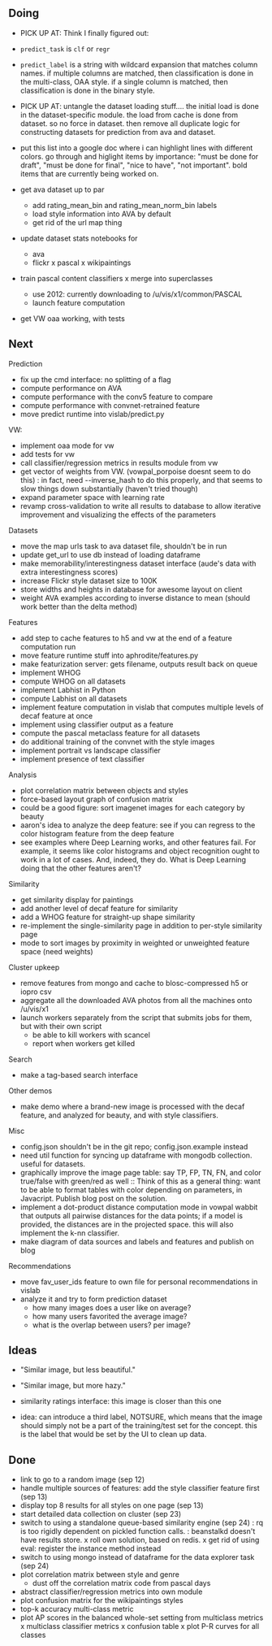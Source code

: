 ## Doing

- PICK UP AT:
Think I finally figured out:
- `predict_task` is `clf` or `regr`
- `predict_label` is a string with wildcard expansion that matches column names.
    if multiple columns are matched, then classification is done in the multi-class, OAA style.
    if a single column is matched, then classification is done in the binary style.

- PICK UP AT: untangle the dataset loading stuff.... the initial load is done in the dataset-specific module. the load from cache is done from dataset. so no force in dataset. then remove all duplicate logic for constructing datasets for prediction from ava and dataset.

- put this list into a google doc where i can highlight lines with different colors. go through and higlight items by importance: "must be done for draft", "must be done for final", "nice to have", "not important". bold items that are currently being worked on.

- get ava dataset up to par
    - add rating_mean_bin and rating_mean_norm_bin labels
    - load style information into AVA by default
    - get rid of the url map thing

- update dataset stats notebooks for
    - ava
    - flickr
    x pascal
    x wikipaintings

- train pascal content classifiers
    x merge into superclasses
    - use 2012: currently downloading to /u/vis/x1/common/PASCAL
    - launch feature computation

- get VW oaa working, with tests

## Next

Prediction
- fix up the cmd interface: no splitting of a flag
- compute performance on AVA
- compute performance with the conv5 feature to compare
- compute performance with convnet-retrained feature
- move predict runtime into vislab/predict.py

VW:
- implement oaa mode for vw
- add tests for vw
- call classifier/regression metrics in results module from vw
- get vector of weights from VW. (vowpal_porpoise doesnt seem to do this)
    : in fact, need --inverse_hash to do this properly, and that seems to slow things down substantially (haven't tried though)
- expand parameter space with learning rate
- revamp cross-validation to write all results to database to allow iterative improvement and visualizing the effects of the parameters

Datasets
- move the map urls task to ava dataset file, shouldn't be in run
- update get_url to use db instead of loading dataframe
- make memorability/interestingness dataset interface (aude's data with extra interestingness scores)
- increase Flickr style dataset size to 100K
- store widths and heights in database for awesome layout on client
- weight AVA examples according to inverse distance to mean (should work better than the delta method)

Features
- add step to cache features to h5 and vw at the end of a feature computation run
- move feature runtime stuff into aphrodite/features.py
- make featurization server: gets filename, outputs result back on queue
- implement WHOG
- compute WHOG on all datasets
- implement Labhist in Python
- compute Labhist on all datasets
- implement feature computation in vislab that computes multiple levels of decaf feature at once
- implement using classifier output as a feature
- compute the pascal metaclass feature for all datasets
- do additional training of the convnet with the style images
- implement portrait vs landscape classifier
- implement presence of text classifier

Analysis
- plot correlation matrix between objects and styles
- force-based layout graph of confusion matrix
- could be a good figure: sort imagenet images for each category by beauty
- aaron's idea to analyze the deep feature: see if you can regress to the color histogram feature from the deep feature
-  see examples where Deep Learning works, and other features fail. For example, it seems like color histograms and object recognition ought to work in a lot of cases. And, indeed, they do. What is Deep Learning doing that the other features aren't?

Similarity
- get similarity display for paintings
- add another level of decaf feature for similarity
- add a WHOG feature for straight-up shape similarity
- re-implement the single-similarity page in addition to per-style similarity page
- mode to sort images by proximity in weighted or unweighted feature space (need weights)

Cluster upkeep
- remove features from mongo and cache to blosc-compressed h5 or iopro csv
- aggregate all the downloaded AVA photos from all the machines onto /u/vis/x1
- launch workers separately from the script that submits jobs for them, but with their own script
    - be able to kill workers with scancel
    - report when workers get killed

Search
- make a tag-based search interface

Other demos
- make demo where a brand-new image is processed with the decaf feature, and analyzed for beauty, and with style classifiers.

Misc
- config.json shouldn't be in the git repo; config.json.example instead
- need util function for syncing up dataframe with mongodb collection. useful for datasets.
- graphically improve the image page table: say TP, FP, TN, FN, and color true/false with green/red as well
    :: Think of this as a general thing: want to be able to format tables with color depending on parameters, in Javacript. Publish blog post on the solution.
- implement a dot-product distance computation mode in vowpal wabbit that outputs all pairwise distances for the data points; if a model is provided, the distances are in the projected space. this will also implement the k-nn classifier.
- make diagram of data sources and labels and features and publish on blog

Recommendations
- move fav_user_ids feature to own file for personal recommendations in vislab
- analyze it and try to form prediction dataset
    - how many images does a user like on average?
    - how many users favorited the average image?
    - what is the overlap between users? per image?

## Ideas

- "Similar image, but less beautiful."
- "Similar image, but more hazy."

- similarity ratings interface: this image is closer than this one

- idea: can introduce a third label, NOTSURE, which means that the image should simply not be a part of the training/test set for the concept. this is the label that would be set by the UI to clean up data.

## Done

- link to go to a random image (sep 12)
- handle multiple sources of features: add the style classifier feature first (sep 13)
- display top 8 results for all styles on one page (sep 13)
- start detailed data collection on cluster (sep 23)
- switch to using a standalone queue-based similarity engine (sep 24)
    : rq is too rigidly dependent on pickled function calls.
    : beanstalkd doesn't have results store.
    x roll own solution, based on redis.
    x get rid of using eval: register the instance method instead
- switch to using mongo instead of dataframe for the data explorer task (sep 24)
- plot correlation matrix between style and genre
    - dust off the correlation matrix code from pascal days
- abstract classifier/regression metrics into own module
- plot confusion matrix for the wikipaintings styles
- top-k accuracy multi-class metric
- plot AP scores in the balanced whole-set setting from multiclass metrics
x multiclass classifier metrics
    x confusion table
    x plot P-R curves for all classes
